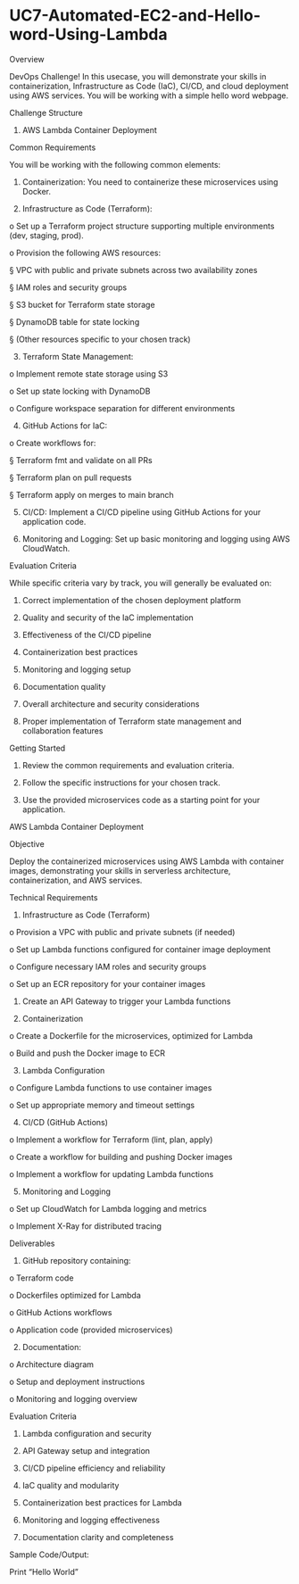 # UC7-Automated-EC2-and-Hello-word-Using-Lambda

Overview

DevOps Challenge! In this usecase, you will demonstrate your skills in containerization, Infrastructure as Code (IaC), CI/CD, and cloud deployment using AWS services. You will be working with a simple hello word webpage.

Challenge Structure

1. AWS Lambda Container Deployment

Common Requirements

You will be working with the following common elements:

1. Containerization: You need to containerize these microservices using Docker.

2. Infrastructure as Code (Terraform):

o Set up a Terraform project structure supporting multiple environments (dev, staging, prod).

o Provision the following AWS resources:

§ VPC with public and private subnets across two availability zones

§ IAM roles and security groups

§ S3 bucket for Terraform state storage

§ DynamoDB table for state locking

§ (Other resources specific to your chosen track)

3. Terraform State Management:

o Implement remote state storage using S3

o Set up state locking with DynamoDB

o Configure workspace separation for different environments

4. GitHub Actions for IaC:

o Create workflows for:

§ Terraform fmt and validate on all PRs

§ Terraform plan on pull requests

§ Terraform apply on merges to main branch

5. CI/CD: Implement a CI/CD pipeline using GitHub Actions for your application code.

6. Monitoring and Logging: Set up basic monitoring and logging using AWS CloudWatch.


Evaluation Criteria

While specific criteria vary by track, you will generally be evaluated on:

1. Correct implementation of the chosen deployment platform

2. Quality and security of the IaC implementation

3. Effectiveness of the CI/CD pipeline

4. Containerization best practices

5. Monitoring and logging setup

6. Documentation quality

7. Overall architecture and security considerations

8. Proper implementation of Terraform state management and collaboration features

Getting Started

1. Review the common requirements and evaluation criteria.

2. Follow the specific instructions for your chosen track.

3. Use the provided microservices code as a starting point for your application.







AWS Lambda Container Deployment

Objective

Deploy the containerized microservices using AWS Lambda with container images, demonstrating your skills in serverless architecture, containerization, and AWS services.

Technical Requirements

1. Infrastructure as Code (Terraform)

o Provision a VPC with public and private subnets (if needed)

o Set up Lambda functions configured for container image deployment

o Configure necessary IAM roles and security groups

o Set up an ECR repository for your container images

1. Create an API Gateway to trigger your Lambda functions

2. Containerization

o Create a Dockerfile for the microservices, optimized for Lambda

o Build and push the Docker image to ECR

3. Lambda Configuration

o Configure Lambda functions to use container images

o Set up appropriate memory and timeout settings

4. CI/CD (GitHub Actions)

o Implement a workflow for Terraform (lint, plan, apply)

o Create a workflow for building and pushing Docker images

o Implement a workflow for updating Lambda functions

5. Monitoring and Logging

o Set up CloudWatch for Lambda logging and metrics

o Implement X-Ray for distributed tracing

Deliverables

1. GitHub repository containing:

o Terraform code

o Dockerfiles optimized for Lambda

o GitHub Actions workflows

o Application code (provided microservices)

2. Documentation:

o Architecture diagram

o Setup and deployment instructions

o Monitoring and logging overview

Evaluation Criteria

1. Lambda configuration and security

2. API Gateway setup and integration

3. CI/CD pipeline efficiency and reliability

4. IaC quality and modularity

5. Containerization best practices for Lambda

6. Monitoring and logging effectiveness

7. Documentation clarity and completeness


Sample Code/Output:

Print “Hello World”
